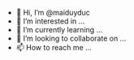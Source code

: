 - 👋 Hi, I’m @maiduyduc
- 👀 I’m interested in ...
- 🌱 I’m currently learning ...
- 💞️ I’m looking to collaborate on ...
- 📫 How to reach me ...

<!---
maiduyduc/maiduyduc is a ✨ special ✨ repository because its `README.md` (this file) appears on your GitHub profile.
You can click the Preview link to take a look at your changes.
--->
